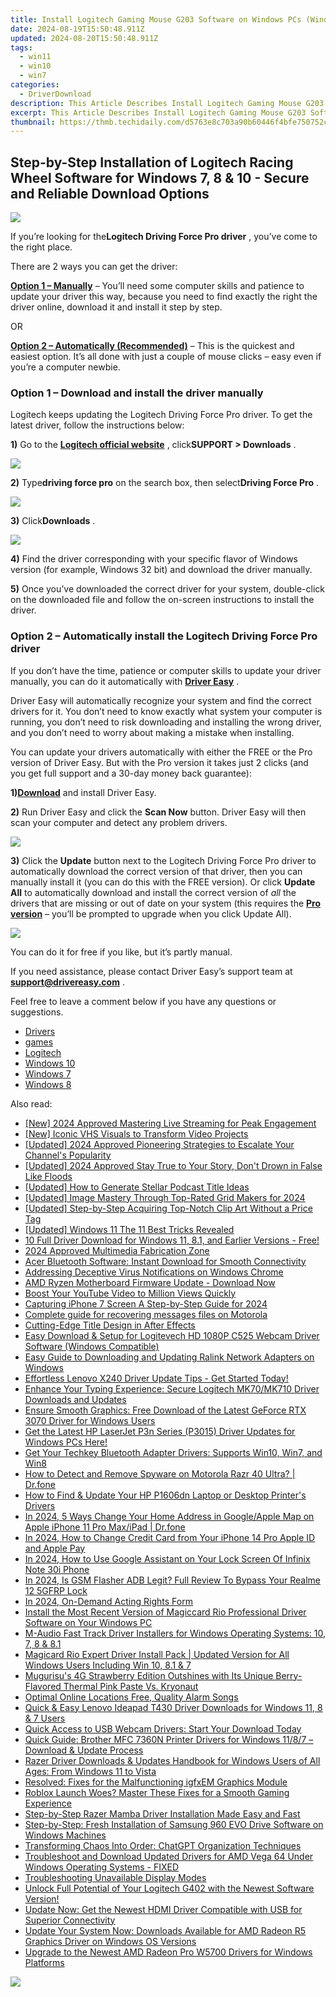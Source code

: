 ```yaml
---
title: Install Logitech Gaming Mouse G203 Software on Windows PCs (Windows 7/10/11)
date: 2024-08-19T15:50:48.911Z
updated: 2024-08-20T15:50:48.911Z
tags:
  - win11
  - win10
  - win7
categories:
  - DriverDownload
description: This Article Describes Install Logitech Gaming Mouse G203 Software on Windows PCs (Windows 7/10/11)
excerpt: This Article Describes Install Logitech Gaming Mouse G203 Software on Windows PCs (Windows 7/10/11)
thumbnail: https://thmb.techidaily.com/d5763e8c703a90b60446f4bfe750752cf90d756e0d81dc2e79786c8274b17daa.jpg
---
```


## Step-by-Step Installation of Logitech Racing Wheel Software for Windows 7, 8 & 10 - Secure and Reliable Download Options

![](https://images.drivereasy.com/wp-content/uploads/2019/10/2019-10-22_10-07-35.jpg)

 If you’re looking for the**Logitech Driving Force Pro driver** , you’ve come to the right place.

There are 2 ways you can get the driver:

**[Option 1 – Manually](https://tools.techidaily.com/drivereasy/download/)**  – You’ll need some computer skills and patience to update your driver this way, because you need to find exactly the right the driver online, download it and install it step by step.

OR

**[Option 2 – Automatically (Recommended)](https://www.drivereasy.com/knowledge/logitech-driving-force-pro-drivers-download/#a2)**  – This is the quickest and easiest option. It’s all done with just a couple of mouse clicks – easy even if you’re a computer newbie.

### **Option 1 – Download and install the driver manually**

 Logitech keeps updating the Logitech Driving Force Pro driver. To get the latest driver, follow the instructions below:

**1)** Go to the **[Logitech official website](https://tools.techidaily.com/drivereasy/download/)**  , click**SUPPORT > Downloads** .

![](https://images.drivereasy.com/wp-content/uploads/2020/01/2020-01-18_12-14-26-8.jpg)

**2)** Type**driving force pro** on the search box, then select**Driving Force Pro** .

![](https://images.drivereasy.com/wp-content/uploads/2020/01/2020-01-18_14-42-37.jpg)

**3)** Click**Downloads** .

![](https://images.drivereasy.com/wp-content/uploads/2020/01/2020-01-18_14-44-57.jpg)

**4)** Find the driver corresponding with your specific flavor of Windows version (for example, Windows 32 bit) and download the driver manually.

**5)** Once you’ve downloaded the correct driver for your system, double-click on the downloaded file and follow the on-screen instructions to install the driver.

### Option 2 – Automatically install the Logitech Driving Force Pro driver

 If you don’t have the time, patience or computer skills to update your driver manually, you can do it automatically with **[Driver Easy](https://tools.techidaily.com/drivereasy/download/)**  .

 Driver Easy will automatically recognize your system and find the correct drivers for it. You don’t need to know exactly what system your computer is running, you don’t need to risk downloading and installing the wrong driver, and you don’t need to worry about making a mistake when installing.

 You can update your drivers automatically with either the FREE or the Pro version of Driver Easy. But with the Pro version it takes just 2 clicks (and you get full support and a 30-day money back guarantee):

 **1)[Download](https://tools.techidaily.com/drivereasy/download/)**  and install Driver Easy.

**2)** Run Driver Easy and click the **Scan Now** button. Driver Easy will then scan your computer and detect any problem drivers.

![](https://images.drivereasy.com/wp-content/uploads/2019/10/2019-10-17_12-11-59-11.jpg)

**3)** Click the **Update**  button next to the Logitech Driving Force Pro driver to automatically download the correct version of that driver, then you can manually install it (you can do this with the FREE version). Or click **Update All** to automatically download and install the correct version of _all_  the drivers that are missing or out of date on your system (this requires the **[Pro version](https://tools.techidaily.com/drivereasy/download/)**  – you’ll be prompted to upgrade when you click Update All).

![](https://images.drivereasy.com/wp-content/uploads/2019/10/2019-10-21.jpg)

 You can do it for free if you like, but it’s partly manual.

 If you need assistance, please contact Driver Easy’s support team at [**support@drivereasy.com**](https://tools.techidaily.com/drivereasy/download/) .

 Feel free to leave a comment below if you have any questions or suggestions.

* [Drivers](https://tools.techidaily.com/drivereasy/download/)
* [games](https://tools.techidaily.com/drivereasy/download/)
* [Logitech](https://tools.techidaily.com/drivereasy/download/)
* [Windows 10](https://tools.techidaily.com/drivereasy/download/)
* [Windows 7](https://tools.techidaily.com/drivereasy/download/)
* [Windows 8](https://tools.techidaily.com/drivereasy/download/)

<ins class="adsbygoogle"
     style="display:block"
     data-ad-format="autorelaxed"
     data-ad-client="ca-pub-7571918770474297"
     data-ad-slot="1223367746"></ins>



<ins class="adsbygoogle"
     style="display:block"
     data-ad-client="ca-pub-7571918770474297"
     data-ad-slot="8358498916"
     data-ad-format="auto"
     data-full-width-responsive="true"></ins>

<span class="atpl-alsoreadstyle">Also read:</span>
<div><ul>
<li><a href="https://fox-boxes.techidaily.com/new-2024-approved-mastering-live-streaming-for-peak-engagement/"><u>[New] 2024 Approved  Mastering Live Streaming for Peak Engagement</u></a></li>
<li><a href="https://some-techniques.techidaily.com/new-iconic-vhs-visuals-to-transform-video-projects/"><u>[New] Iconic VHS Visuals to Transform Video Projects</u></a></li>
<li><a href="https://youtube-sure.techidaily.com/ed-2024-approved-pioneering-strategies-to-escalate-your-channels-popularity/"><u>[Updated] 2024 Approved  Pioneering Strategies to Escalate Your Channel's Popularity</u></a></li>
<li><a href="https://instagram-video-files.techidaily.com/updated-2024-approved-stay-true-to-your-story-dont-drown-in-false-like-floods/"><u>[Updated] 2024 Approved  Stay True to Your Story, Don't Drown in False Like Floods</u></a></li>
<li><a href="https://some-techniques.techidaily.com/updated-how-to-generate-stellar-podcast-title-ideas/"><u>[Updated] How to Generate Stellar Podcast Title Ideas</u></a></li>
<li><a href="https://fox-http.techidaily.com/updated-image-mastery-through-top-rated-grid-makers-for-2024/"><u>[Updated] Image Mastery Through Top-Rated Grid Makers for 2024</u></a></li>
<li><a href="https://extra-guidance.techidaily.com/updated-step-by-step-acquiring-top-notch-clip-art-without-a-price-tag/"><u>[Updated] Step-by-Step  Acquiring Top-Notch Clip Art Without a Price Tag</u></a></li>
<li><a href="https://fox-access.techidaily.com/updated-windows-11-the-11-best-tricks-revealed/"><u>[Updated] Windows 11  The 11 Best Tricks Revealed</u></a></li>
<li><a href="https://driver-download.techidaily.com/1722969912423-10-full-driver-download-for-windows-11-81-and-earlier-versions-free/"><u>10 Full Driver Download for Windows 11, 8.1, and Earlier Versions - Free!</u></a></li>
<li><a href="https://youtube-webster.techidaily.com/approved-multimedia-fabrication-zone/"><u>2024 Approved  Multimedia Fabrication Zone</u></a></li>
<li><a href="https://driver-download.techidaily.com/acer-bluetooth-software-instant-download-for-smooth-connectivity/"><u>Acer Bluetooth Software: Instant Download for Smooth Connectivity</u></a></li>
<li><a href="https://win11-tips.techidaily.com/addressing-deceptive-virus-notifications-on-windows-chrome/"><u>Addressing Deceptive Virus Notifications on Windows Chrome</u></a></li>
<li><a href="https://driver-download.techidaily.com/amd-ryzen-motherboard-firmware-update-download-now/"><u>AMD Ryzen Motherboard Firmware Update - Download Now</u></a></li>
<li><a href="https://fox-info.techidaily.com/boost-your-youtube-video-to-million-views-quickly/"><u>Boost Your YouTube Video to Million Views Quickly</u></a></li>
<li><a href="https://screen-capture.techidaily.com/capturing-iphone-7-screen-a-step-by-step-guide-for-2024/"><u>Capturing iPhone 7 Screen  A Step-by-Step Guide for 2024</u></a></li>
<li><a href="https://phone-solutions.techidaily.com/complete-guide-for-recovering-messages-files-on-motorola-by-fonelab-android-recover-messages/"><u>Complete guide for recovering messages files on Motorola</u></a></li>
<li><a href="https://fox-info.techidaily.com/cutting-edge-title-design-in-after-effects/"><u>Cutting-Edge Title Design in After Effects</u></a></li>
<li><a href="https://driver-download.techidaily.com/easy-download-and-setup-for-logitevech-hd-1080p-c525-webcam-driver-software-windows-compatible/"><u>Easy Download & Setup for Logitevech HD 1080P C525 Webcam Driver Software (Windows Compatible)</u></a></li>
<li><a href="https://driver-download.techidaily.com/easy-guide-to-downloading-and-updating-ralink-network-adapters-on-windows/"><u>Easy Guide to Downloading and Updating Ralink Network Adapters on Windows</u></a></li>
<li><a href="https://driver-download.techidaily.com/effortless-lenovo-x240-driver-update-tips-get-started-today/"><u>Effortless Lenovo X240 Driver Update Tips - Get Started Today!</u></a></li>
<li><a href="https://driver-download.techidaily.com/enhance-your-typing-experience-secure-logitech-mk70mk710-driver-downloads-and-updates/"><u>Enhance Your Typing Experience: Secure Logitech MK70/MK710 Driver Downloads and Updates</u></a></li>
<li><a href="https://driver-download.techidaily.com/ensure-smooth-graphics-free-download-of-the-latest-geforce-rtx-3070-driver-for-windows-users/"><u>Ensure Smooth Graphics: Free Download of the Latest GeForce RTX 3070 Driver for Windows Users</u></a></li>
<li><a href="https://driver-download.techidaily.com/get-the-latest-hp-laserjet-p3n-series-p3015-driver-updates-for-windows-pcs-here/"><u>Get the Latest HP LaserJet P3n Series (P3015) Driver Updates for Windows PCs Here!</u></a></li>
<li><a href="https://driver-download.techidaily.com/get-your-techkey-bluetooth-adapter-drivers-supports-win10-win7-and-win8/"><u>Get Your Techkey Bluetooth Adapter Drivers: Supports Win10, Win7, and Win8</u></a></li>
<li><a href="https://android-location-track.techidaily.com/how-to-detect-and-remove-spyware-on-motorola-razr-40-ultra-drfone-by-drfone-virtual-android/"><u>How to Detect and Remove Spyware on Motorola Razr 40 Ultra? | Dr.fone</u></a></li>
<li><a href="https://driver-download.techidaily.com/how-to-find-and-update-your-hp-p1606dn-laptop-or-desktop-printers-drivers/"><u>How to Find & Update Your HP P1606dn Laptop or Desktop Printer's Drivers</u></a></li>
<li><a href="https://iphone-location.techidaily.com/in-2024-5-ways-change-your-home-address-in-googleapple-map-on-apple-iphone-11-pro-maxipad-drfone-by-drfone-virtual-ios/"><u>In 2024, 5 Ways Change Your Home Address in Google/Apple Map on Apple iPhone 11 Pro Max/iPad | Dr.fone</u></a></li>
<li><a href="https://apple-account.techidaily.com/in-2024-how-to-change-credit-card-from-your-iphone-14-pro-apple-id-and-apple-pay-by-drfone-ios/"><u>In 2024, How to Change Credit Card from Your iPhone 14 Pro Apple ID and Apple Pay</u></a></li>
<li><a href="https://unlock-android.techidaily.com/in-2024-how-to-use-google-assistant-on-your-lock-screen-of-infinix-note-30i-phone-by-drfone-android/"><u>In 2024, How to Use Google Assistant on Your Lock Screen Of Infinix Note 30i Phone</u></a></li>
<li><a href="https://android-frp.techidaily.com/in-2024-is-gsm-flasher-adb-legit-full-review-to-bypass-your-realme-12-5gfrp-lock-by-drfone-android/"><u>In 2024, Is GSM Flasher ADB Legit? Full Review To Bypass Your Realme 12 5GFRP Lock</u></a></li>
<li><a href="https://extra-skills.techidaily.com/in-2024-on-demand-acting-rights-form/"><u>In 2024, On-Demand Acting Rights Form</u></a></li>
<li><a href="https://driver-download.techidaily.com/install-the-most-recent-version-of-magiccard-rio-professional-driver-software-on-your-windows-pc/"><u>Install the Most Recent Version of Magiccard Rio Professional Driver Software on Your Windows PC</u></a></li>
<li><a href="https://driver-download.techidaily.com/m-audio-fast-track-driver-installers-for-windows-operating-systems-10-7-8-and-81/"><u>M-Audio Fast Track Driver Installers for Windows Operating Systems: 10, 7, 8 & 8.1</u></a></li>
<li><a href="https://driver-download.techidaily.com/magicard-rio-expert-driver-install-pack-updated-version-for-all-windows-users-including-win-10-81-and-7/"><u>Magicard Rio Expert Driver Install Pack | Updated Version for All Windows Users Including Win 10, 8.1 & 7</u></a></li>
<li><a href="https://hardware-tips.techidaily.com/mugurisus-4g-strawberry-edition-outshines-with-its-unique-berry-flavored-thermal-pink-paste-vs-kryonaut/"><u>Mugurisu's 4G Strawberry Edition Outshines with Its Unique Berry-Flavored Thermal Pink Paste Vs. Kryonaut</u></a></li>
<li><a href="https://extra-lessons.techidaily.com/optimal-online-locations-free-quality-alarm-songs/"><u>Optimal Online Locations  Free, Quality Alarm Songs</u></a></li>
<li><a href="https://driver-download.techidaily.com/quick-and-easy-lenovo-ideapad-t430-driver-downloads-for-windows-11-8-and-7-users/"><u>Quick & Easy Lenovo Ideapad T430 Driver Downloads for Windows 11, 8 & 7 Users</u></a></li>
<li><a href="https://driver-download.techidaily.com/1722958824595-quick-access-to-usb-webcam-drivers-start-your-download-today/"><u>Quick Access to USB Webcam Drivers: Start Your Download Today</u></a></li>
<li><a href="https://driver-download.techidaily.com/quick-guide-brother-mfc-7360n-printer-drivers-for-windows-1187-download-and-update-process/"><u>Quick Guide: Brother MFC 7360N Printer Drivers for Windows 11/8/7 – Download & Update Process</u></a></li>
<li><a href="https://driver-download.techidaily.com/razer-driver-downloads-and-updates-handbook-for-windows-users-of-all-ages-from-windows-11-to-vista/"><u>Razer Driver Downloads & Updates Handbook for Windows Users of All Ages: From Windows 11 to Vista</u></a></li>
<li><a href="https://driver-download.techidaily.com/resolved-fixes-for-the-malfunctioning-igfxem-graphics-module/"><u>Resolved: Fixes for the Malfunctioning igfxEM Graphics Module</u></a></li>
<li><a href="https://program-issues.techidaily.com/roblox-launch-woes-master-these-fixes-for-a-smooth-gaming-experience/"><u>Roblox Launch Woes? Master These Fixes for a Smooth Gaming Experience</u></a></li>
<li><a href="https://driver-download.techidaily.com/step-by-step-razer-mamba-driver-installation-made-easy-and-fast/"><u>Step-by-Step Razer Mamba Driver Installation Made Easy and Fast</u></a></li>
<li><a href="https://driver-download.techidaily.com/step-by-step-fresh-installation-of-samsung-960-evo-drive-software-on-windows-machines/"><u>Step-by-Step: Fresh Installation of Samsung 960 EVO Drive Software on Windows Machines</u></a></li>
<li><a href="https://tech-revival.techidaily.com/transforming-chaos-into-order-chatgpt-organization-techniques/"><u>Transforming Chaos Into Order: ChatGPT Organization Techniques</u></a></li>
<li><a href="https://driver-download.techidaily.com/troubleshoot-and-download-updated-drivers-for-amd-vega-64-under-windows-operating-systems-fixed/"><u>Troubleshoot and Download Updated Drivers for AMD Vega 64 Under Windows Operating Systems - FIXED</u></a></li>
<li><a href="https://graphic-issues.techidaily.com/troubleshooting-unavailable-display-modes/"><u>Troubleshooting Unavailable Display Modes</u></a></li>
<li><a href="https://driver-download.techidaily.com/1722970217687-unlock-full-potential-of-your-logitech-g402-with-the-newest-software-version/"><u>Unlock Full Potential of Your Logitech G402 with the Newest Software Version!</u></a></li>
<li><a href="https://driver-download.techidaily.com/update-now-get-the-newest-hdmi-driver-compatible-with-usb-for-superior-connectivity/"><u>Update Now: Get the Newest HDMI Driver Compatible with USB for Superior Connectivity</u></a></li>
<li><a href="https://driver-download.techidaily.com/update-your-system-now-downloads-available-for-amd-radeon-r5-graphics-driver-on-windows-os-versions/"><u>Update Your System Now: Downloads Available for AMD Radeon R5 Graphics Driver on Windows OS Versions</u></a></li>
<li><a href="https://driver-download.techidaily.com/upgrade-to-the-newest-amd-radeon-pro-w5700-drivers-for-windows-platforms/"><u>Upgrade to the Newest AMD Radeon Pro W5700 Drivers for Windows Platforms</u></a></li>
</ul></div>

<!-- affiliate ads begin -->
<a href="https://store.movavi.com/affiliate.php?ACCOUNT=MOVAVI&AFFILIATE=108875&PATH=https%3A%2F%2Fwww.movavi.com%3FAFFILIATE%3D108875%26RESOURCE%3DMovavi%2BVideo%2BConverter%2BBox"><img src="https://mcusercontent.com/0885a03ded3d480dca9287f12/images/8020c1dc-518e-3bdf-6e7b-e6d1bdf1597b.jpg" border="0"></a>
<!-- affiliate ads end -->